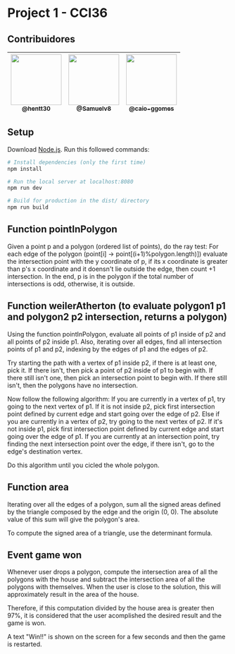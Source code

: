 # Project 1 - CCI36

## Contribuidores

| [<img src="https://avatars.githubusercontent.com/u/47227182?v=4" width="115"><br><sub>@hentt30</sub>](https://github.com/hentt30) | [<img src="https://avatars.githubusercontent.com/u/78799492?v=4" width="115"><br><sub>@Samuelv8</sub>](https://github.com/samuelv8) | [<img src="https://avatars.githubusercontent.com/u/54087165?v=4" width="115"><br><sub>@caio-ggomes</sub>](https://github.com/caio-ggomes) |
|:-:|:-:|:-:|

## Setup
Download [Node.js](https://nodejs.org/en/download/).
Run this followed commands:

``` bash
# Install dependencies (only the first time)
npm install

# Run the local server at localhost:8080
npm run dev

# Build for production in the dist/ directory
npm run build
```

## Function pointInPolygon

Given a point p and a polygon (ordered list of points), do the ray test:
For each edge of the polygon (point[i] -> point[(i+1)%polygon.length)]) evaluate the intersection point with the y coordinate of p, if its x coordinate is greater than p's x coordinate and it doensn't lie outside the edge, then count +1 intersection. In the end, p is in the polygon if the total number of intersections is odd, otherwise, it is outside. 

## Function weilerAtherton (to evaluate polygon1 p1 and polygon2 p2 intersection, returns a polygon)

Using the function pointInPolygon, evaluate all points of p1 inside of p2 and all points of p2 inside p1. Also, iterating over all edges, find all intersection points of p1 and p2, indexing by the edges of p1 and the edges of p2. 

Try starting the path with a vertex of p1 inside p2, if there is at least one, pick it. If there isn't, then pick a point of p2 inside of p1 to begin with. If there still isn't one, then pick an intersection point to begin with. If there still isn't, then the polygons have no intersection.

Now follow the following algorithm: If you are currently in a vertex of p1, try going to the next vertex of p1. If it is not inside p2, pick first intersection point defined by current edge and start going over the edge of p2. Else if you are currently in a vertex of p2, try going to the next vertex of p2. If it's not inside p1, pick first intersection point defined by current edge and start going over the edge of p1. If you are currently at an intersection point, try finding the next intersection point over the edge, if there isn't, go to the edge's destination vertex. 

Do this algorithm until you cicled the whole polygon.

## Function area

Iterating over all the edges of a polygon, sum all the signed areas defined by the triangle composed by the edge and the origin (0, 0). The absolute value of this sum will give the polygon's area.

To compute the signed area of a triangle, use the determinant formula.

## Event game won

Whenever user drops a polygon, compute the intersection area of all the polygons with the house and subtract the intersection area of all the polygons with themselves. When the user is close to the solution, this will approximately result in the area of the house.

Therefore, if this computation divided by the house area is greater then 97%, it is considered that the user acomplished the desired result and the game is won.

A text "Win!!" is shown on the screen for a few seconds and then the game is restarted.
